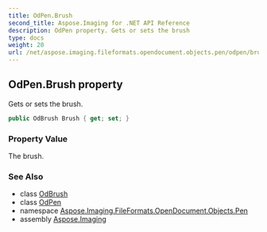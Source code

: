 ```yaml
---
title: OdPen.Brush
second_title: Aspose.Imaging for .NET API Reference
description: OdPen property. Gets or sets the brush
type: docs
weight: 20
url: /net/aspose.imaging.fileformats.opendocument.objects.pen/odpen/brush/
---
```

## OdPen.Brush property

Gets or sets the brush.

```csharp
public OdBrush Brush { get; set; }
```

### Property Value

The brush.

### See Also

* class [OdBrush](../../../aspose.imaging.fileformats.opendocument.objects.brush/odbrush/)
* class [OdPen](../)
* namespace [Aspose.Imaging.FileFormats.OpenDocument.Objects.Pen](../../odpen/)
* assembly [Aspose.Imaging](../../../)


